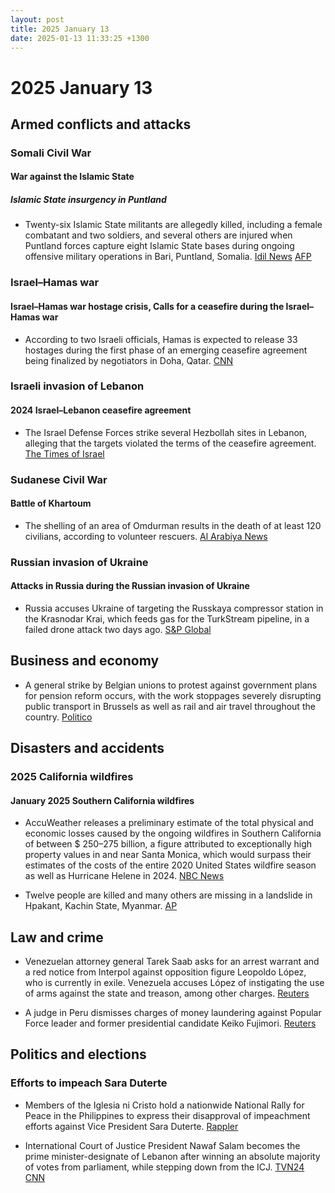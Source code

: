 ```yaml
---
layout: post
title: 2025 January 13
date: 2025-01-13 11:33:25 +1300
---
```


# 2025 January 13

## Armed conflicts and attacks

### Somali Civil War

#### War against the Islamic State

##### Islamic State insurgency in Puntland

- Twenty-six Islamic State militants are allegedly killed, including a female combatant and two soldiers, and several others are injured when Puntland forces capture eight Islamic State bases during ongoing offensive military operations in Bari, Puntland, Somalia. [Idil News](https://www.idilnews.com/puntland-forces-kill-26-isis-militants-in-major-offensive-in-bari-region/) [AFP](https://www.barrons.com/news/several-is-fighters-killed-in-somalia-s-puntland-state-9950d700)

### Israel–Hamas war

#### Israel–Hamas war hostage crisis, Calls for a ceasefire during the Israel–Hamas war

- According to two Israeli officials, Hamas is expected to release 33 hostages during the first phase of an emerging ceasefire agreement being finalized by negotiators in Doha, Qatar. [CNN](https://www.cnn.com/2025/01/13/middleeast/hamas-33-hostages-israel-ceasefire-talks-intl-latam)

### Israeli invasion of Lebanon

#### 2024 Israel–Lebanon ceasefire agreement

- The Israel Defense Forces strike several Hezbollah sites in Lebanon, alleging that the targets violated the terms of the ceasefire agreement. [The Times of Israel](https://www.timesofisrael.com/idf-says-it-hit-hezbollah-sites-after-ceasefire-monitors-failed-to-address-threats/)

### Sudanese Civil War

#### Battle of Khartoum

- The shelling of an area of Omdurman results in the death of at least 120 civilians, according to volunteer rescuers. [Al Arabiya News](https://english.alarabiya.net/News/middle-east/2025/01/14/sudan-rescuers-say-more-than-120-killed-by-shelling-near-capital)

### Russian invasion of Ukraine

#### Attacks in Russia during the Russian invasion of Ukraine

- Russia accuses Ukraine of targeting the Russkaya compressor station in the Krasnodar Krai, which feeds gas for the TurkStream pipeline, in a failed drone attack two days ago. [S&P Global](https://www.spglobal.com/commodity-insights/en/news-research/latest-news/natural-gas/011325-gas-market-on-alert-after-russia-claims-ukrainian-attack-on-turkstream-station)

## Business and economy

- A general strike by Belgian unions to protest against government plans for pension reform occurs, with the work stoppages severely disrupting public transport in Brussels as well as rail and air travel throughout the country. [Politico](https://www.politico.eu/article/belgian-transport-faces-severe-disruption-monday-by-national-strike/)

## Disasters and accidents

### 2025 California wildfires

#### January 2025 Southern California wildfires

- AccuWeather releases a preliminary estimate of the total physical and economic losses caused by the ongoing wildfires in Southern California of between $ 250–275 billion, a figure attributed to exceptionally high property values in and near Santa Monica, which would surpass their estimates of the costs of the entire 2020 United States wildfire season as well as Hurricane Helene in 2024. [NBC News](https://www.nbcnews.com/weather/wildfires/live-blog/california-wildfires-live-updates-santa-ana-winds-continue-rcna187351)

- Twelve people are killed and many others are missing in a landslide in Hpakant, Kachin State, Myanmar. [AP](https://apnews.com/article/myanmar-jade-mine-landslide-e39761fcf484acf3ecc53576d3810692)

## Law and crime

- Venezuelan attorney general Tarek Saab asks for an arrest warrant and a red notice from Interpol against opposition figure Leopoldo López, who is currently in exile. Venezuela accuses López of instigating the use of arms against the state and treason, among other charges. [Reuters](https://www.reuters.com/world/americas/venezuela-ag-requests-warrant-interpol-notice-against-opposition-figure-living-2025-01-13/)

- A judge in Peru dismisses charges of money laundering against Popular Force leader and former presidential candidate Keiko Fujimori. [Reuters](https://www.reuters.com/world/americas/peru-judge-throws-out-keiko-fujimoris-money-laundering-trial-2025-01-13/)

## Politics and elections

### Efforts to impeach Sara Duterte

- Members of the Iglesia ni Cristo hold a nationwide National Rally for Peace in the Philippines to express their disapproval of impeachment efforts against Vice President Sara Duterte. [Rappler](https://www.rappler.com/philippines/photos-iglesia-ni-cristo-national-rally-peace-january-13-2025/)

- International Court of Justice President Nawaf Salam becomes the prime minister-designate of Lebanon after winning an absolute majority of votes from parliament, while stepping down from the ICJ. [TVN24](https://tvn24.pl/swiat/liban-prezes-mts-nawaf-salam-otrzymal-misje-tworzenia-rzadu-st8259027) [CNN](https://edition.cnn.com/2025/01/13/middleeast/icj-judge-nawaf-salam-lebanon-prime-minister-intl/index.html)
